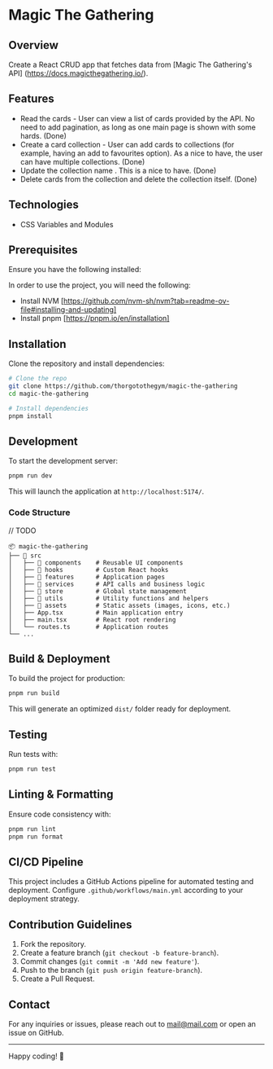 # Magic The Gathering

## Overview

Create a React CRUD app that fetches data from [Magic The Gathering's API] (https://docs.magicthegathering.io/).

## Features

- Read the cards - User can view a list of cards provided by the API. No need to add pagination, as long as one main page
  is shown with some hards. (Done)
- Create a card collection - User can add cards to collections (for example, having an add to favourites option).
  As a nice to have, the user can have multiple collections. (Done)
- Update the collection name . This is a nice to have. (Done)
- Delete cards from the collection and delete the collection itself. (Done)

## Technologies

- CSS Variables and Modules

## Prerequisites

Ensure you have the following installed:

In order to use the project, you will need the following:

- Install NVM [https://github.com/nvm-sh/nvm?tab=readme-ov-file#installing-and-updating]
- Install pnpm [https://pnpm.io/en/installation]

## Installation

Clone the repository and install dependencies:

```bash
# Clone the repo
git clone https://github.com/thorgotothegym/magic-the-gathering
cd magic-the-gathering

# Install dependencies
pnpm install
```

## Development

To start the development server:

```bash
pnpm run dev
```

This will launch the application at `http://localhost:5174/`.

### Code Structure

// TODO

```
📦 magic-the-gathering
├── 📂 src
│   ├── 📂 components    # Reusable UI components
│   ├── 📂 hooks         # Custom React hooks
│   ├── 📂 features      # Application pages
│   ├── 📂 services      # API calls and business logic
│   ├── 📂 store         # Global state management
│   ├── 📂 utils         # Utility functions and helpers
│   ├── 📂 assets        # Static assets (images, icons, etc.)
│   ├── App.tsx         # Main application entry
│   ├── main.tsx        # React root rendering
│   └── routes.ts       # Application routes
└── ...
```

## Build & Deployment

To build the project for production:

```bash
pnpm run build
```

This will generate an optimized `dist/` folder ready for deployment.

## Testing

Run tests with:

```bash
pnpm run test
```

## Linting & Formatting

Ensure code consistency with:

```bash
pnpm run lint
pnpm run format
```

## CI/CD Pipeline

This project includes a GitHub Actions pipeline for automated testing and deployment. Configure `.github/workflows/main.yml` according to your deployment strategy.

## Contribution Guidelines

1. Fork the repository.
2. Create a feature branch (`git checkout -b feature-branch`).
3. Commit changes (`git commit -m 'Add new feature'`).
4. Push to the branch (`git push origin feature-branch`).
5. Create a Pull Request.

## Contact

For any inquiries or issues, please reach out to [mail@mail.com](mail@mail.com) or open an issue on GitHub.

---

Happy coding! 🚀
